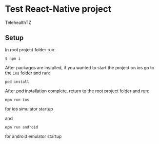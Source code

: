 # Test React-Native project

TelehealthTZ

## Setup

In root project folder run:

```
$ npm i
```

After packages are installed, if you wanted to start the project on ios go to the `ios` folder and run:

```
pod install
```

After pod installation complete, return to the root project folder and run:

```
npm run ios
```

for ios simulator startup

and

```
npm run android
```

for android emulator startup
